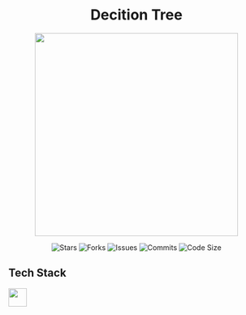 <h1 align="center">Decition Tree</h1>
<p align="center">  
  <img src="https://raw.githubusercontent.com/catppuccin/catppuccin/main/assets/palette/macchiato.png" width="400" />
</p>

<p align="center">
  <img alt="Stars" src="https://badgen.net/github/stars/yuran1811/hcmus-ai-foundations--dt">
  <img alt="Forks" src="https://badgen.net/github/forks/yuran1811/hcmus-ai-foundations--dt">
  <img alt="Issues" src="https://badgen.net/github/issues/yuran1811/hcmus-ai-foundations--dt">
  <img alt="Commits" src="https://badgen.net/github/commits/yuran1811/hcmus-ai-foundations--dt">
  <img alt="Code Size" src="https://img.shields.io/github/languages/code-size/yuran1811/hcmus-ai-foundations--dt">
</p>

## Tech Stack

<img src="https://skill-icons-livid.vercel.app/icons?i=sklearn,jupyter,py,latex&gap=60" height="36" />
